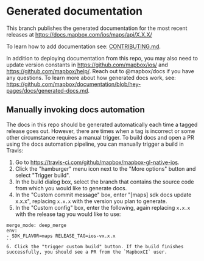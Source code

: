 # Generated documentation

This branch publishes the generated documentation for the most recent releases at https://docs.mapbox.com/ios/maps/api/X.X.X/

To learn how to add documentation see: [CONTRIBUTING.md](https://github.com/mapbox/mapbox-gl-native-ios/blob/master/CONTRIBUTING.md).

In addition to deploying documentation from this repo, you may also need to update version constants in https://github.com/mapbox/ios/ and https://github.com/mapbox/help/. Reach out to @mapbox/docs if you have any questions. To learn more about how generated docs work, see: https://github.com/mapbox/documentation/blob/hey-pages/docs/generated-docs.md.

## Manually invoking docs automation

The docs in this repo should be generated automatically each time a tagged release goes out. However, there are times when a tag is incorrect or some other circumstance requires a manual trigger. To build docs and open a PR using the docs automation pipeline, you can manually trigger a build in Travis: 

1. Go to https://travis-ci.com/github/mapbox/mapbox-gl-native-ios.
2. Click the "hamburger" menu icon next to the "More options" button and select "Trigger build". 
3. In the build dialog box, select the branch that contains the source code from which you would like to generate docs.
4. In the "Custom commit message" box, enter "[maps] sdk docs update x.x.x", replacing `x.x.x` with the version you plan to generate.
5. In the "Custom config" box, enter the following, again replacing `x.x.x` with the release tag you would like to use:
  ```
  merge_mode: deep_merge
  env:
  - SDK_FLAVOR=maps RELEASE_TAG=ios-vx.x.x
  ``
6. Click the "trigger custom build" button. If the build finishes successfully, you should see a PR from the `MapboxCI` user.

